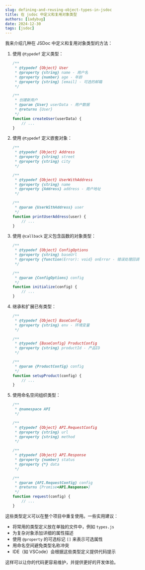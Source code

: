 ```yaml
---
slug: defining-and-reusing-object-types-in-jsdoc
title: 在 jsdoc 中定义和复用对象类型
authors: [1adybug]
date: 2024-12-30
tags: [jsdoc]
---
```


我来介绍几种在 JSDoc 中定义和复用对象类型的方法：

1. 使用 `@typedef` 定义类型：

    ```javascript
    /**
     * @typedef {Object} User
     * @property {string} name - 用户名
     * @property {number} age - 年龄
     * @property {string} [email] - 可选的邮箱
     */

    /**
     * 创建新用户
     * @param {User} userData - 用户数据
     * @returns {User}
     */
    function createUser(userData) {
        // ...
    }
    ```

2. 使用 `@typedef` 定义嵌套对象：

    ```javascript
    /**
     * @typedef {Object} Address
     * @property {string} street
     * @property {string} city
     */

    /**
     * @typedef {Object} UserWithAddress
     * @property {string} name
     * @property {Address} address - 用户地址
     */

    /**
     * @param {UserWithAddress} user
     */
    function printUserAddress(user) {
        // ...
    }
    ```

3. 使用 `@callback` 定义包含函数的对象类型：

    ```javascript
    /**
     * @typedef {Object} ConfigOptions
     * @property {string} baseUrl
     * @property {function(Error): void} onError - 错误处理回调
     */

    /**
     * @param {ConfigOptions} config
     */
    function initialize(config) {
        // ...
    }
    ```

4. 继承和扩展已有类型：

    ```javascript
    /**
     * @typedef {Object} BaseConfig
     * @property {string} env - 环境变量
     */

    /**
     * @typedef {BaseConfig} ProductConfig
     * @property {string} productId - 产品ID
     */

    /**
     * @param {ProductConfig} config
     */
    function setupProduct(config) {
        // ...
    }
    ```

5. 使用命名空间组织类型：

    ```javascript
    /**
     * @namespace API
     */

    /**
     * @typedef {Object} API.RequestConfig
     * @property {string} url
     * @property {string} method
     */

    /**
     * @typedef {Object} API.Response
     * @property {number} status
     * @property {*} data
     */

    /**
     * @param {API.RequestConfig} config
     * @returns {Promise<API.Response>}
     */
    function request(config) {
        // ...
    }
    ```

这些类型定义可以在整个项目中重复使用。一些实用建议：

- 将常用的类型定义放在单独的文件中，例如 `types.js`
- 为复杂对象添加详细的属性描述
- 使用 `@property` 的可选标记 `[]` 来表示可选属性
- 用命名空间避免类型名称冲突
- IDE（如 VSCode）会根据这些类型定义提供代码提示

这样可以让你的代码更容易维护，并提供更好的开发体验。
